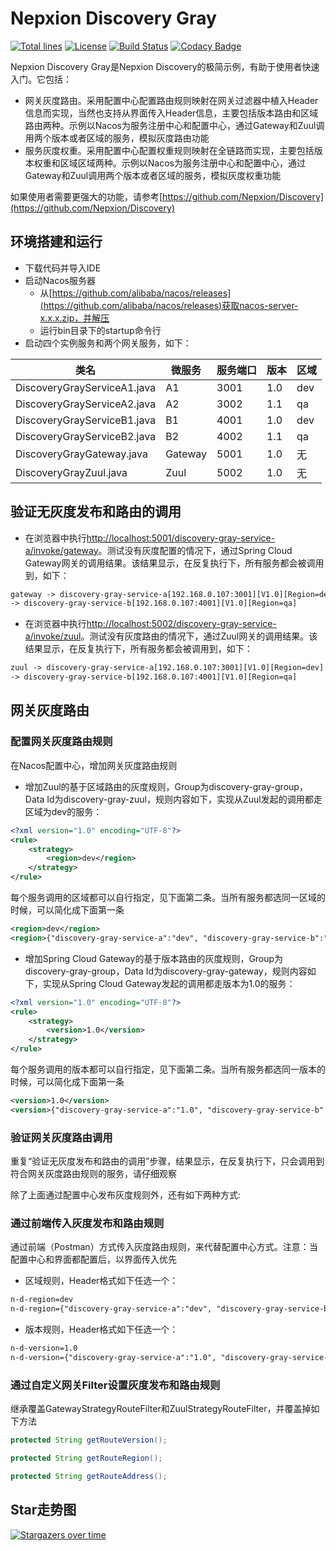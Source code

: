 # Nepxion Discovery Gray
[![Total lines](https://tokei.rs/b1/github/Nepxion/DiscoveryGray?category=lines)](https://github.com/Nepxion/DiscoveryGray)
[![License](https://img.shields.io/badge/License-Apache%202.0-blue.svg?label=license)](https://github.com/Nepxion/DiscoveryGray/blob/master/LICENSE)
[![Build Status](https://travis-ci.org/Nepxion/DiscoveryGray.svg?branch=master)](https://travis-ci.org/Nepxion/DiscoveryGray)
[![Codacy Badge](https://api.codacy.com/project/badge/Grade/8e39a24e1be740c58b83fb81763ba317)](https://www.codacy.com/project/HaojunRen/DiscoveryGray/dashboard?utm_source=github.com&amp;utm_medium=referral&amp;utm_content=Nepxion/DiscoveryGray&amp;utm_campaign=Badge_Grade_Dashboard)

Nepxion Discovery Gray是Nepxion Discovery的极简示例，有助于使用者快速入门。它包括：
- 网关灰度路由。采用配置中心配置路由规则映射在网关过滤器中植入Header信息而实现，当然也支持从界面传入Header信息，主要包括版本路由和区域路由两种。示例以Nacos为服务注册中心和配置中心，通过Gateway和Zuul调用两个版本或者区域的服务，模拟灰度路由功能
- 服务灰度权重。采用配置中心配置权重规则映射在全链路而实现，主要包括版本权重和区域区域两种。示例以Nacos为服务注册中心和配置中心，通过Gateway和Zuul调用两个版本或者区域的服务，模拟灰度权重功能

如果使用者需要更强大的功能，请参考[https://github.com/Nepxion/Discovery](https://github.com/Nepxion/Discovery)

## 环境搭建和运行
- 下载代码并导入IDE
- 启动Nacos服务器
  - 从[https://github.com/alibaba/nacos/releases](https://github.com/alibaba/nacos/releases)获取nacos-server-x.x.x.zip，并解压
  - 运行bin目录下的startup命令行
- 启动四个实例服务和两个网关服务，如下： 

| 类名 | 微服务 | 服务端口 | 版本 | 区域 |
| --- | --- | --- | --- | --- |
| DiscoveryGrayServiceA1.java | A1 | 3001 | 1.0 | dev |
| DiscoveryGrayServiceA2.java | A2 | 3002 | 1.1 | qa |
| DiscoveryGrayServiceB1.java | B1 | 4001 | 1.0 | dev |
| DiscoveryGrayServiceB2.java | B2 | 4002 | 1.1 | qa |
| DiscoveryGrayGateway.java | Gateway | 5001 | 1.0 | 无 |
| DiscoveryGrayZuul.java | Zuul | 5002 | 1.0 | 无 |

## 验证无灰度发布和路由的调用
- 在浏览器中执行[http://localhost:5001/discovery-gray-service-a/invoke/gateway](http://localhost:5001/discovery-gray-service-a/invoke/gateway)。测试没有灰度配置的情况下，通过Spring Cloud Gateway网关的调用结果。该结果显示，在反复执行下，所有服务都会被调用到，如下：
```xml
gateway -> discovery-gray-service-a[192.168.0.107:3001][V1.0][Region=dev] 
-> discovery-gray-service-b[192.168.0.107:4001][V1.0][Region=qa]
```

- 在浏览器中执行[http://localhost:5002/discovery-gray-service-a/invoke/zuul](http://localhost:5002/discovery-gray-service-a/invoke/zuul)。测试没有灰度路由的情况下，通过Zuul网关的调用结果。该结果显示，在反复执行下，所有服务都会被调用到，如下：
```xml
zuul -> discovery-gray-service-a[192.168.0.107:3001][V1.0][Region=dev] 
-> discovery-gray-service-b[192.168.0.107:4001][V1.0][Region=qa]
```

## 网关灰度路由
### 配置网关灰度路由规则
在Nacos配置中心，增加网关灰度路由规则

- 增加Zuul的基于区域路由的灰度规则，Group为discovery-gray-group，Data Id为discovery-gray-zuul，规则内容如下，实现从Zuul发起的调用都走区域为dev的服务：
```xml
<?xml version="1.0" encoding="UTF-8"?>
<rule>
    <strategy>
        <region>dev</region>
    </strategy>
</rule>
```

每个服务调用的区域都可以自行指定，见下面第二条。当所有服务都选同一区域的时候，可以简化成下面第一条
```xml
<region>dev</region>
<region>{"discovery-gray-service-a":"dev", "discovery-gray-service-b":"dev"}</region>
```

- 增加Spring Cloud Gateway的基于版本路由的灰度规则，Group为discovery-gray-group，Data Id为discovery-gray-gateway，规则内容如下，实现从Spring Cloud Gateway发起的调用都走版本为1.0的服务：
```xml
<?xml version="1.0" encoding="UTF-8"?>
<rule>
    <strategy>
        <version>1.0</version>
    </strategy>
</rule>
```

每个服务调用的版本都可以自行指定，见下面第二条。当所有服务都选同一版本的时候，可以简化成下面第一条
```xml
<version>1.0</version>
<version>{"discovery-gray-service-a":"1.0", "discovery-gray-service-b":"1.0"}</version>
```

### 验证网关灰度路由调用
重复“验证无灰度发布和路由的调用”步骤，结果显示，在反复执行下，只会调用到符合网关灰度路由规则的服务，请仔细观察


除了上面通过配置中心发布灰度规则外，还有如下两种方式:

### 通过前端传入灰度发布和路由规则
通过前端（Postman）方式传入灰度路由规则，来代替配置中心方式。注意：当配置中心和界面都配置后，以界面传入优先

- 区域规则，Header格式如下任选一个：
```xml
n-d-region=dev
n-d-region={"discovery-gray-service-a":"dev", "discovery-gray-service-b":"dev"}
```

- 版本规则，Header格式如下任选一个：
```xml
n-d-version=1.0
n-d-version={"discovery-gray-service-a":"1.0", "discovery-gray-service-b":"1.0"}
```  

### 通过自定义网关Filter设置灰度发布和路由规则
继承覆盖GatewayStrategyRouteFilter和ZuulStrategyRouteFilter，并覆盖掉如下方法
```java
protected String getRouteVersion();

protected String getRouteRegion();

protected String getRouteAddress();
```



## Star走势图

[![Stargazers over time](https://starchart.cc/Nepxion/DiscoveryGray.svg)](https://starchart.cc/Nepxion/DiscoveryGray)